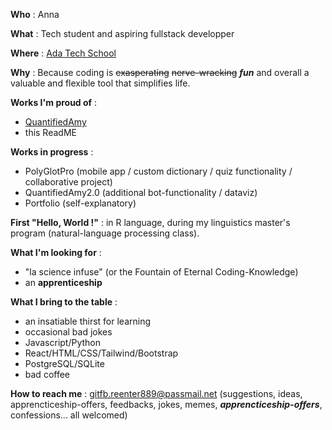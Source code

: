 **Who** : Anna


**What** : Tech student and aspiring fullstack developper


**Where** : [Ada Tech School](https://adatechschool.fr)


**Why** : Because coding is ~~exasperating~~  ~~nerve-wracking~~  ***fun*** and overall a valuable and flexible tool that simplifies life.


**Works I'm proud of** :
- [QuantifiedAmy](https://github.com/annatehiva/quantifiedAmy-)
- this ReadME


**Works in progress** :
- PolyGlotPro (mobile app / custom dictionary / quiz functionality / collaborative project)
- QuantifiedAmy2.0 (additional bot-functionality / dataviz)
- Portfolio (self-explanatory)

                    
**First "Hello, World !"** : in R language, during my linguistics master's program (natural-language processing class).


**What I'm looking for** :
- "la science infuse" (or the Fountain of Eternal Coding-Knowledge)
- an **apprenticeship**

**What I bring to the table** :
- an insatiable thirst for learning
- occasional bad jokes
- Javascript/Python
- React/HTML/CSS/Tailwind/Bootstrap
- PostgreSQL/SQLite
- bad coffee


**How to reach me** : gitfb.reenter889@passmail.net (suggestions, ideas, apprencticeship-offers, feedbacks, jokes, memes, ***apprencticeship-offers***, confessions... all welcomed)
